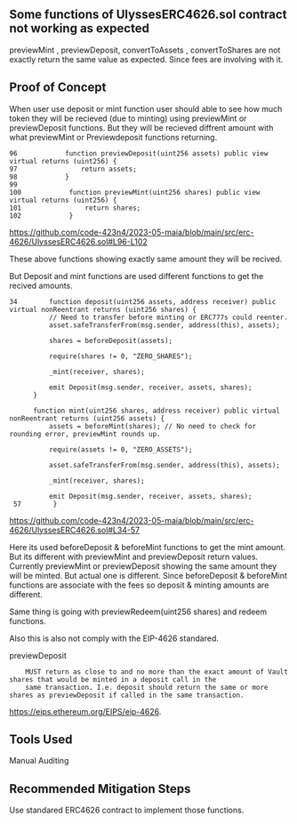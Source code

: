 ## Some functions of UlyssesERC4626.sol contract not working as expected

previewMint , previewDeposit, convertToAssets , convertToShares are not exactly return the same value as expected. Since fees are
involving with it.

## Proof of Concept

When user use deposit or mint function user should able to see how much token they will be recieved (due to minting) using
previewMint or previewDeposit functions. But they will be recieved diffrent amount with what previewMint or Previewdeposit
functions returning.

    96            function previewDeposit(uint256 assets) public view virtual returns (uint256) {
    97                return assets;
    98            }
    99        
    100            function previewMint(uint256 shares) public view virtual returns (uint256) {
    101                return shares;
    102            }

 https://github.com/code-423n4/2023-05-maia/blob/main/src/erc-4626/UlyssesERC4626.sol#L96-L102   

These above functions showing exactly same amount they will be recived. 

But Deposit and mint functions are used different functions to get the recived amounts. 


    34        function deposit(uint256 assets, address receiver) public virtual nonReentrant returns (uint256 shares) {
              // Need to transfer before minting or ERC777s could reenter.
              asset.safeTransferFrom(msg.sender, address(this), assets);
      
              shares = beforeDeposit(assets);
      
              require(shares != 0, "ZERO_SHARES");
      
              _mint(receiver, shares);
      
              emit Deposit(msg.sender, receiver, assets, shares);
          }
      
          function mint(uint256 shares, address receiver) public virtual nonReentrant returns (uint256 assets) {
              assets = beforeMint(shares); // No need to check for rounding error, previewMint rounds up.
      
              require(assets != 0, "ZERO_ASSETS");
      
              asset.safeTransferFrom(msg.sender, address(this), assets);
      
              _mint(receiver, shares);
      
              emit Deposit(msg.sender, receiver, assets, shares);
     57        }

https://github.com/code-423n4/2023-05-maia/blob/main/src/erc-4626/UlyssesERC4626.sol#L34-57

  Here its used beforeDeposit & beforeMint functions to get the mint amount. But its different with previewMint and previewDeposit
  return values. Currently previewMint or previewDeposit showing the same amount they will be minted. But actual one is different.
  Since beforeDeposit & beforeMint functions are associate with the fees so deposit & minting amounts are different. 

 Same thing is going with previewRedeem(uint256 shares) and redeem functions. 

Also this is also not comply with the EIP-4626 standared. 

previewDeposit

        MUST return as close to and no more than the exact amount of Vault shares that would be minted in a deposit call in the
        same transaction. I.e. deposit should return the same or more shares as previewDeposit if called in the same transaction.

https://eips.ethereum.org/EIPS/eip-4626. 


## Tools Used
Manual Auditing

## Recommended Mitigation Steps

Use standared ERC4626 contract to implement those functions.





  

  

  
  

  
    

  









